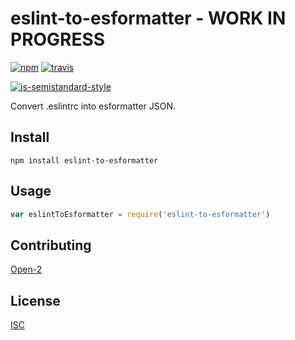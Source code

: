 # eslint-to-esformatter - **WORK IN PROGRESS**

[![npm][npm-image]][npm-url]
[![travis][travis-image]][travis-url]

[![js-semistandard-style](https://cdn.rawgit.com/Flet/semistandard/master/badge.svg)](https://github.com/Flet/semistandard)

[npm-image]: https://img.shields.io/npm/v/eslint-to-esformatter.svg?style=flat-square
[npm-url]: https://www.npmjs.com/package/eslint-to-esformatter
[travis-image]: https://img.shields.io/travis/flet/eslint-to-esformatter.svg?style=flat-square
[travis-url]: https://travis-ci.org/Flet/eslint-to-esformatter

Convert .eslintrc into esformatter JSON.

## Install

```
npm install eslint-to-esformatter
```

## Usage

```js
var eslintToEsformatter = require('eslint-to-esformatter')
```

## Contributing

[Open-2](CONTRIBUTING.md)

## License

[ISC](LICENSE.md)
